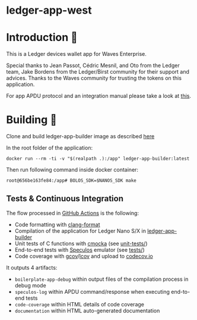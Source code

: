 # ledger-app-west

# Introduction 🔐

This is a Ledger devices wallet app for Waves Enterprise.

Special thanks to Jean Passot, Cédric Mesnil, and Oto from the Ledger team, Jake Bordens from the Ledger/Birst community for their support and advices. Thanks to the Waves community for trusting the tokens on this application.

For app APDU protocol and an integration manual please take a look at [this](https://github.com/wavesplatform/ledger-app-waves/wiki/Integration-manual). 

# Building 👷

Clone and build ledger-app-builder image as described [here](https://developers.ledger.com/docs/nano-app/build/)

In the root folder of the application:
```
docker run --rm -ti -v "$(realpath .):/app" ledger-app-builder:latest
```

Then run following command inside docker container:

```
root@656be163fe84:/app# BOLOS_SDK=$NANOS_SDK make
```


## Tests & Continuous Integration

The flow processed in [GitHub Actions](https://github.com/features/actions) is the following:

- Code formatting with [clang-format](http://clang.llvm.org/docs/ClangFormat.html)
- Compilation of the application for Ledger Nano S/X in [ledger-app-builder](https://github.com/LedgerHQ/ledger-app-builder)
- Unit tests of C functions with [cmocka](https://cmocka.org/) (see [unit-tests/](unit-tests/))
- End-to-end tests with [Speculos](https://github.com/LedgerHQ/speculos) emulator (see [tests/](tests/))
- Code coverage with [gcov](https://gcc.gnu.org/onlinedocs/gcc/Gcov.html)/[lcov](http://ltp.sourceforge.net/coverage/lcov.php) and upload to [codecov.io](https://about.codecov.io)

It outputs 4 artifacts:

- `boilerplate-app-debug` within output files of the compilation process in debug mode
- `speculos-log` within APDU command/response when executing end-to-end tests
- `code-coverage` within HTML details of code coverage
- `documentation` within HTML auto-generated documentation
